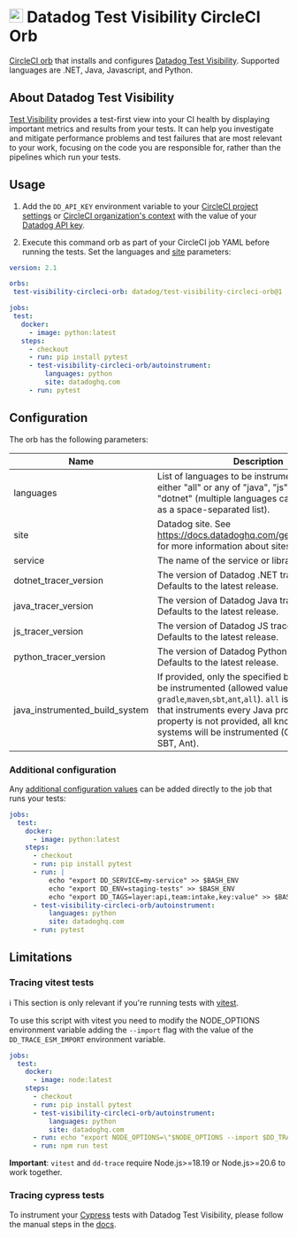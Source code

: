 # <img height="25" src="logos/test_visibility_logo.png" />  Datadog Test Visibility CircleCI Orb

[CircleCI orb](https://circleci.com/orbs/registry/orb/datadog/test-visibility-circleci-orb) that installs and configures [Datadog Test Visibility](https://docs.datadoghq.com/tests/).
Supported languages are .NET, Java, Javascript, and Python.

## About Datadog Test Visibility

[Test Visibility](https://docs.datadoghq.com/tests/) provides a test-first view into your CI health by displaying important metrics and results from your tests.
It can help you investigate and mitigate performance problems and test failures that are most relevant to your work, focusing on the code you are responsible for, rather than the pipelines which run your tests.

## Usage

1. Add the `DD_API_KEY` environment variable to your [CircleCI project settings](https://circleci.com/docs/set-environment-variable/#set-an-environment-variable-in-a-project) or [CircleCI organization's context](https://circleci.com/docs/set-environment-variable/#set-an-environment-variable-in-a-context) with the value of your [Datadog API key](https://app.datadoghq.com/organization-settings/api-keys).

2. Execute this command orb as part of your CircleCI job YAML before running the tests. Set the languages and [site](https://docs.datadoghq.com/getting_started/site/) parameters:

 ```yaml
version: 2.1

orbs:
  test-visibility-circleci-orb: datadog/test-visibility-circleci-orb@1

jobs:
  test:
    docker:
      - image: python:latest
    steps:
      - checkout
      - run: pip install pytest
      - test-visibility-circleci-orb/autoinstrument:
          languages: python
          site: datadoghq.com
      - run: pytest
 ```

## Configuration

The orb has the following parameters:

| Name | Description | Required | Default |
| ---- | ----------- | -------- | ------- |
 | languages | List of languages to be instrumented. Can be either "all" or any of "java", "js", "python", "dotnet" (multiple languages can be specified as a space-separated list). | true | |
 | site | Datadog site. See https://docs.datadoghq.com/getting_started/site for more information about sites. | false | datadoghq.com |
 | service | The name of the service or library being tested. | false | |
 | dotnet_tracer_version | The version of Datadog .NET tracer to use. Defaults to the latest release. | false | |
 | java_tracer_version | The version of Datadog Java tracer to use. Defaults to the latest release. | false | |
 | js_tracer_version | The version of Datadog JS tracer to use. Defaults to the latest release. | false | |
 | python_tracer_version | The version of Datadog Python tracer to use. Defaults to the latest release. | false | |
 | java_instrumented_build_system | If provided, only the specified build systems will be instrumented (allowed values are `gradle`,`maven`,`sbt`,`ant`,`all`). `all` is a special value that instruments every Java process. If this property is not provided, all known build systems will be instrumented (Gradle, Maven, SBT, Ant). | false | |

### Additional configuration

Any [additional configuration values](https://docs.datadoghq.com/tracing/trace_collection/library_config/) can be added directly to the job that runs your tests:

```yaml
jobs:
  test:
    docker:
      - image: python:latest
    steps:
      - checkout
      - run: pip install pytest
      - run: |
          echo "export DD_SERVICE=my-service" >> $BASH_ENV
          echo "export DD_ENV=staging-tests" >> $BASH_ENV
          echo "export DD_TAGS=layer:api,team:intake,key:value" >> $BASH_ENV
      - test-visibility-circleci-orb/autoinstrument:
          languages: python
          site: datadoghq.com
      - run: pytest
```

## Limitations

### Tracing vitest tests

ℹ️ This section is only relevant if you're running tests with [vitest](https://github.com/vitest-dev/vitest).

To use this script with vitest you need to modify the NODE_OPTIONS environment variable adding the `--import` flag with the value of the `DD_TRACE_ESM_IMPORT` environment variable.

```yaml
jobs:
  test:
    docker:
      - image: node:latest
    steps:
      - checkout
      - run: pip install pytest
      - test-visibility-circleci-orb/autoinstrument:
          languages: python
          site: datadoghq.com
      - run: echo "export NODE_OPTIONS=\"$NODE_OPTIONS --import $DD_TRACE_ESM_IMPORT\"" >> $BASH_ENV
      - run: npm run test
```

**Important**: `vitest` and `dd-trace` require Node.js>=18.19 or Node.js>=20.6 to work together.

### Tracing cypress tests

To instrument your [Cypress](https://www.cypress.io/) tests with Datadog Test Visibility, please follow the manual steps in the [docs](https://docs.datadoghq.com/tests/setup/javascript/?tab=cypress).

